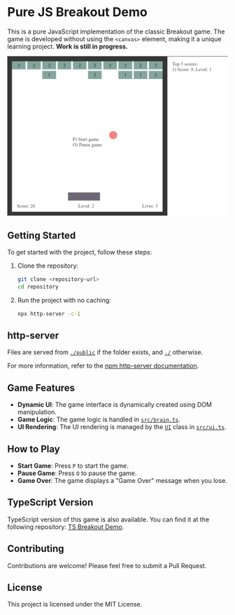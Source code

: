 # Pure JS Breakout Demo

This is a pure JavaScript implementation of the classic Breakout game. The game is developed without using the `<canvas>` element, making it a unique learning project. **Work is still in progress.**

![Gameplay](gameplay.png)  

## Getting Started

To get started with the project, follow these steps:

1. Clone the repository:
    ```sh
    git clone <repository-url>
    cd repository
    ```

2. Run the project with no caching:
    ```sh
    npx http-server -c-1
    ```

## http-server

Files are served from [`./public`](/public/) if the folder exists, and [`./`](/) otherwise.

For more information, refer to the [npm http-server documentation](https://www.npmjs.com/package/http-server).

## Game Features

- **Dynamic UI**: The game interface is dynamically created using DOM manipulation.
- **Game Logic**: The game logic is handled in [`src/brain.ts`](./public/js/brain.js).
- **UI Rendering**: The UI rendering is managed by the [`UI`](./public/js/ui.js) class in [`src/ui.ts`](./public/js/ui.js).

## How to Play
- **Start Game**: Press `P` to start the game.
- **Pause Game**: Press `O` to pause the game.
- **Game Over**: The game displays a "Game Over" message when you lose.

## TypeScript Version

TypeScript version of this game is also available. You can find it at the following repository: [TS Breakout Demo](https://github.com/j-vinnal/TS-Breakout-Demo).


## Contributing

Contributions are welcome! Please feel free to submit a Pull Request.

## License

This project is licensed under the MIT License.